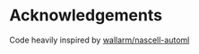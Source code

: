 # Acknowledgements
Code heavily inspired by [wallarm/nascell-automl](https://github.com/wallarm/nascell-automl)
